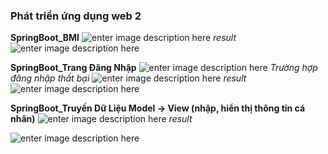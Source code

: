 


### **Phát triển ứng dụng web 2**

**SpringBoot_BMI**
![enter image description here](https://files.catbox.moe/r0r5s9.png)
*result*
![enter image description here](https://files.catbox.moe/hlebiv.png)


**SpringBoot_Trang Đăng Nhập**
![enter image description here](https://files.catbox.moe/rrh5z4.png)
*Trường hợp đăng nhập thất bại*
![enter image description here](https://files.catbox.moe/hqz5gy.png)
*result*
![enter image description here](https://files.catbox.moe/spfao1.png)


**SpringBoot_Truyền Dữ Liệu Model -> View (nhập, hiển thị thông tin cá nhân)**
![enter image description here](https://files.catbox.moe/duozpx.png)
*result*


![enter image description here](https://files.catbox.moe/98c4w5.png)
